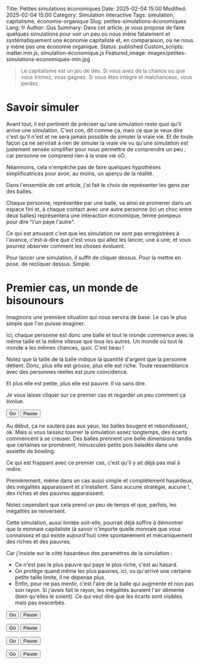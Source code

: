 Title: Petites simulations économiques
Date: 2025-02-04 15:00
Modified: 2025-02-04 15:00
Category: Simulation interactive
Tags: simulation, capitalisme, économie-organique
Slug: petites-simulations-économiques
Lang: fr
Author: Gus
Summary: Dans cet article, je vous propose de faire quelques simulations pour voir un peu où nous mène fatalement et systématiquement une économie capitaliste et, en comparaison, où ne nous y mène pas une économie organique.
Status: published
Custom_scripts: matter.min.js, simulation-économique.js
Featured_image: images/petites-simulations-economiques-min.jpg

> Le capitalisme est un jeu de dés. Si vous avez de la chance ou que vous trichez, vous gagnez. Si vous êtes intègre et malchanceux, vous perdez.
# Savoir simuler

Avant tout, il est pertinent de préciser qu'une simulation reste quoi qu'il arrive une simulation.
C'est con, dit comme ça, mais ce que je veux dire c'est qu'il n'est et ne sera jamais possible de simuler la vraie vie.
Et de toute façon ça ne servirait à rien de simuler la vraie vie vu qu'une simulation est justement sensée simplifier pour nous permettre de comprendre un peu ; car personne ne comprend rien à la vraie vie oO.

Néanmoins, cela n'empêche pas de faire quelques hypothèses simplificatrices pour avoir, au moins, un aperçu de la réalité.

Dans l'ensemble de cet article, j'ai fait le choix de représenter les gens par des balles.

Chaque personne, représentée par une balle, va ainsi se promener dans un espace fini et, à chaque contact avec une autre personne (ici un choc entre deux balles) représentera une interaction économique, terme pompeux pour dire "l'un paye l'autre".

Ce qui est amusant c'est que les simulation ne sont pas enregistrées à l'avance, c'est-à-dire que c'est vous qui allez les lancer, une à une, et vous pourrez observer comment les choses évoluent.

Pour lancer une simulation, il suffit de cliquer dessus.
Pour la mettre en pose, de recliquer dessus.
Simple.

# Premier cas, un monde de bisounours

Imaginons une première situation qui nous servira de base.
Le cas le plus simple que l'on puisse imaginer.

Ici, chaque personne est donc une balle et tout le monde commence avec la même taille et la même vitesse que tous les autres.
Un monde où tout le monde a les mêmes chances, quoi.
C'est beau !

Notez que la taille de la balle indique la quantité d'argent que la personne détient.
Donc, plus elle est grosse, plus elle est riche.
Toute ressemblance avec des personnes réelles est pure coincidence.

Et plus elle est petite, plus elle est pauvre.
Il va sans dire.

Je vous laisse cliquer sur ce premier cas et regarder un peu comment ça évolue.
 
<button id="simulation0Start" type="button" class="btn btn-sm btn-outline-primary">Go</button>
<button id="simulation0Pause" type="button" class="btn btn-sm btn-outline-primary">Pause</button>
<div id="simulationBase"></div>

Au début, ça ne sautera pas aux yeux, les balles bougent et rebondissent, ok.
Mais si vous laissez tourner la simulation assez longtemps, des écarts commencent à se creuser.
Des balles prennent une belle dimensions tandis que certaines se promènent, minuscules petits pois baladés dans une assiette de bowling.

Ce qui est frappant avec ce premier cas, c'est qu'il y ait déjà pas mal à redire.

Premièrement, même dans un cas aussi simple et complètement hasardeux, des inégalités apparaissent et s'installent.
Sans aucune stratégie, aucune !, des riches et des pauvres apparaissent.

Notez cependant que cela prend un peu de temps et que, parfois, les inégalités se renversent.

Cette simulation, aussi limitée soit-elle, pourrait déjà suffire à démontrer que la monnaie capitaliste (à savoir n'importe quelle monnaie que vous connaissez et qui existe aujourd'hui) crée spontanément et mécaniquement des riches et des pauvres.

Car j'insiste sur le côté hasardeux des paramètres de la simulation :

* Ce n'est pas le plus pauvre qui paye le plus riche, c'est au hasard.
* On protège quand même les plus pauvres, ici, vu qu'arrivé une certaine petite taille limite, il ne dépense plus.
* Enfin, pour ne pas mentir, c'est l'aire de la balle qui augmente et non pas son rayon. Si j'avais fait le rayon, les inégalités auraient l'air démente (bien qu'elles le soient). Ce qui veut dire que les écarts sont visibles mais pas exacerbés.

<button id="simulation1Start" type="button" class="btn btn-sm btn-outline-primary">Go</button>
<button id="simulation1Pause" type="button" class="btn btn-sm btn-outline-primary">Pause</button>
<div id="simulationRandomSpeed"></div>

<button id="simulation2Start" type="button" class="btn btn-sm btn-outline-primary">Go</button>
<button id="simulation2Pause" type="button" class="btn btn-sm btn-outline-primary">Pause</button>
<div id="simulationRandomSizes"></div>

<button id="simulation3Start" type="button" class="btn btn-sm btn-outline-primary">Go</button>
<button id="simulation3Pause" type="button" class="btn btn-sm btn-outline-primary">Pause</button>
<div id="simulationWithCompanies"></div>

<button id="simulation4Start" type="button" class="btn btn-sm btn-outline-primary">Go</button>
<button id="simulation4Pause" type="button" class="btn btn-sm btn-outline-primary">Pause</button>
<div id="simulationWithBank"></div>
